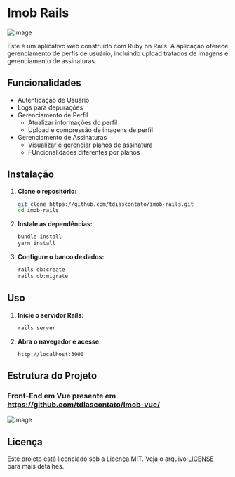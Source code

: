 # Imob Rails
![image](https://github.com/tdiascontato/imob-rails/assets/98658691/7803d302-c1aa-4270-b905-33f09cdc69bf)


Este é um aplicativo web construído com Ruby on Rails. A aplicação oferece gerenciamento de perfis de usuário, incluindo upload tratados de imagens e gerenciamento de assinaturas.

## Funcionalidades

- Autenticação de Usuário
- Logs para depurações
- Gerenciamento de Perfil
  - Atualizar informações do perfil
  - Upload e compressão de imagens de perfil
- Gerenciamento de Assinaturas
  - Visualizar e gerenciar planos de assinatura
  - FUncionalidades diferentes por planos

## Instalação

1. **Clone o repositório:**
   ```sh
   git clone https://github.com/tdiascontato/imob-rails.git
   cd imob-rails
   ```

2. **Instale as dependências:**
   ```sh
   bundle install
   yarn install
   ```

3. **Configure o banco de dados:**
   ```sh
   rails db:create
   rails db:migrate
   ```

## Uso

1. **Inicie o servidor Rails:**
   ```sh
   rails server
   ```

2. **Abra o navegador e acesse:**
   ```
   http://localhost:3000
   ```

## Estrutura do Projeto

### Front-End em Vue presente em https://github.com/tdiascontato/imob-vue/
![image](https://github.com/tdiascontato/imob-rails/assets/98658691/faa4697b-aaf1-4e44-b2d9-5b9f2857bb97)


## Licença

Este projeto está licenciado sob a Licença MIT. Veja o arquivo [LICENSE](LICENSE) para mais detalhes.
